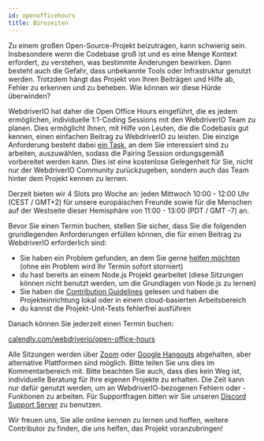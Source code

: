 ```yaml
---
id: openofficehours
title: Bürozeiten
---
```


Zu einem großen Open-Source-Projekt beizutragen, kann schwierig sein. Insbesondere wenn die Codebase groß ist und es eine Menge Kontext erfordert, zu verstehen, was bestimmte Änderungen bewirken. Dann besteht auch die Gefahr, dass unbekannte Tools oder Infrastruktur genutzt werden. Trotzdem hängt das Projekt von Ihren Beiträgen und Hilfe ab, Fehler zu erkennen und zu beheben. Wie können wir diese Hürde überwinden?

WebdriverIO hat daher die Open Office Hours eingeführt, die es jedem ermöglichen, individuelle 1:1-Coding Sessions mit den WebdriverIO Team zu planen. Dies ermöglicht Ihnen, mit Hilfe von Leuten, die die Codebasis gut kennen, einen einfachen Beitrag zu WebdriverIO zu leisten. Die einzige Anforderung besteht dabei [ein Task](https://github.com/webdriverio/webdriverio/issues?q=is%3Aissue+is%3Aopen+sort%3Aupdated-desc+label%3Afirst-timers-only), an dem Sie interessiert sind zu arbeiten, auszuwählen, sodass die Pairing Session ordungsgemäß vorbereitet werden kann. Dies ist eine kostenlose Gelegenheit für Sie, nicht nur der WebdriverIO Community zurückzugeben, sondern auch das Team hinter dem Projekt kennen zu lernen.

Derzeit bieten wir 4 Slots pro Woche an: jeden Mittwoch 10:00 - 12:00 Uhr (CEST / GMT+2) für unsere europäischen Freunde sowie für die Menschen auf der Westseite dieser Hemisphäre von 11:00 - 13:00 (PDT / GMT -7) an.

Bevor Sie einen Termin buchen, stellen Sie sicher, dass Sie die folgenden grundlegenden Anforderungen erfüllen können, die für einen Beitrag zu WebdriverIO erforderlich sind:

- Sie haben ein Problem gefunden, an dem Sie gerne [helfen möchten](https://github.com/webdriverio/webdriverio/issues) (ohne ein Problem wird Ihr Termin sofort storniert)
- du hast bereits an einem Node.js Projekt gearbeitet (diese Sitzungen können nicht benutzt werden, um die Grundlagen von Node.js zu lernen)
- Sie haben die [Contribution Guidelines](https://github.com/webdriverio/webdriverio/blob/main/CONTRIBUTING.md#set-up-project) gelesen und haben die Projekteinrichtung lokal oder in einem cloud-basierten Arbeitsbereich
- du kannst die Projekt-Unit-Tests fehlerfrei ausführen

Danach können Sie jederzeit einen Termin buchen:

[calendly.com/webdriverio/open-office-hours](https://calendly.com/webdriverio/open-office-hours)

Alle Sitzungen werden über [Zoom](https://zoom.us/) oder [Google Hangouts](https://hangouts.google.com/) abgehalten, aber alternative Plattformen sind möglich. Bitte teilen Sie uns dies im Kommentarbereich mit. Bitte beachten Sie auch, dass dies kein Weg ist, individuelle Beratung für Ihre eigenen Projekte zu erhalten. Die Zeit kann nur dafür genutzt werden, um an WebdriverIO-bezogenen Fehlern oder -Funktionen zu arbeiten. Für Supportfragen bitten wir Sie unseren [Discord Support Server](https://discord.webdriver.io) zu benutzen.

Wir freuen uns, Sie alle online kennen zu lernen und hoffen, weitere Contributor zu finden, die uns helfen, das Projekt voranzubringen!
